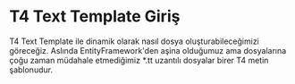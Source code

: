 # T4 Text Template Giriş
T4 Text Template ile dinamik olarak nasıl dosya oluşturabileceğimizi göreceğiz. Aslında EntityFramework'den aşina olduğumuz ama dosyalarına çoğu zaman müdahale etmediğimiz *.tt uzantılı dosyalar birer T4 metin şablonudur.
